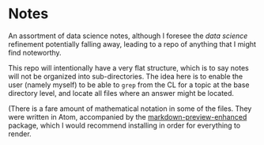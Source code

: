 # Notes

An assortment of data science notes, although I foresee the *data science* refinement potentially falling away, leading to a repo of anything that I might find noteworthy.

This repo will intentionally have a very flat structure, which is to say notes will not be organized into sub-directories. The idea here is to enable the user (namely myself) to be able to `grep` from the CL for a topic at the base directory level, and locate all files where an answer might be located.

(There is a fare amount of mathematical notation in some of the files. They were written in Atom, accompanied by the [markdown-preview-enhanced](https://atom.io/packages/markdown-preview-enhanced) package, which I would recommend installing in order for everything to render. 
